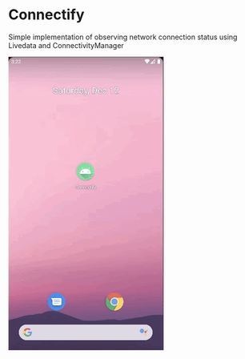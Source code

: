 # Connectify
Simple implementation of observing network connection status using Livedata and ConnectivityManager

![](connectify.gif)
